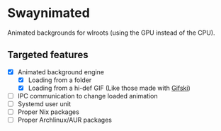 # Swaynimated

Animated backgrounds for wlroots (using the GPU instead of the CPU).

## Targeted features

  - [X] Animated background engine
    - [X] Loading from a folder
    - [X] Loading from a hi-def GIF (Like those made with [Gifski](https://gif.ski/))
  - [ ] IPC communication to change loaded animation
  - [ ] Systemd user unit
  - [ ] Proper Nix packages
  - [ ] Proper Archlinux/AUR packages
